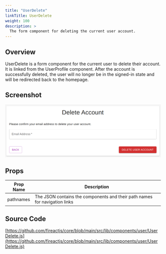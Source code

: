 ```yaml
---
title: "UserDelete"
linkTitle: UserDelete
weight: 100
description: >
  The form component for deleting the current user account.
---
```

## Overview

UserDelete is a form component for the current user to delete their account. It is linked from the UserProfile component. After the account is successfully deleted, the user will no longer be in the signed-in state and will be redirected back to the homepage.

## Screenshot

![Screenshot](screenshot.png)

## Props

| Prop Name | Description |
| --- | --- |
| pathnames | The JSON contains the components and their path names for navigation links |

## Source Code

[https://github.com/fireactjs/core/blob/main/src/lib/components/user/UserDelete.js](https://github.com/fireactjs/core/blob/main/src/lib/components/user/UserDelete.js)
